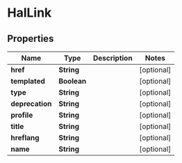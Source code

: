

# HalLink

## Properties

Name | Type | Description | Notes
------------ | ------------- | ------------- | -------------
**href** | **String** |  |  [optional]
**templated** | **Boolean** |  |  [optional]
**type** | **String** |  |  [optional]
**deprecation** | **String** |  |  [optional]
**profile** | **String** |  |  [optional]
**title** | **String** |  |  [optional]
**hreflang** | **String** |  |  [optional]
**name** | **String** |  |  [optional]



